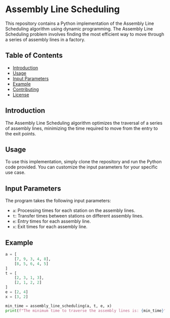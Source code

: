 # Assembly Line Scheduling

This repository contains a Python implementation of the Assembly Line Scheduling algorithm using dynamic programming. The Assembly Line Scheduling problem involves finding the most efficient way to move through a series of assembly lines in a factory.

## Table of Contents
- [Introduction](#introduction)
- [Usage](#usage)
- [Input Parameters](#input-parameters)
- [Example](#example)
- [Contributing](#contributing)
- [License](#license)

## Introduction

The Assembly Line Scheduling algorithm optimizes the traversal of a series of assembly lines, minimizing the time required to move from the entry to the exit points.

## Usage

To use this implementation, simply clone the repository and run the Python code provided. You can customize the input parameters for your specific use case.

## Input Parameters

The program takes the following input parameters:

- `a`: Processing times for each station on the assembly lines.
- `t`: Transfer times between stations on different assembly lines.
- `e`: Entry times for each assembly line.
- `x`: Exit times for each assembly line.

## Example

```python
a = [
    [7, 9, 3, 4, 8],
    [8, 5, 6, 4, 5]
]
t = [
    [2, 3, 1, 3],
    [2, 1, 2, 2]
]
e = [2, 4]
x = [3, 2]

min_time = assembly_line_scheduling(a, t, e, x)
print(f"The minimum time to traverse the assembly lines is: {min_time}")
